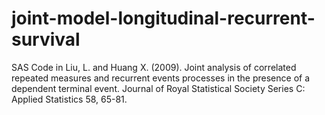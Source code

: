 # joint-model-longitudinal-recurrent-survival
SAS Code in Liu, L. and Huang X. (2009). Joint analysis of correlated repeated measures and recurrent events processes in the presence of a dependent terminal event. Journal of Royal Statistical Society Series C: Applied Statistics 58, 65-81.
